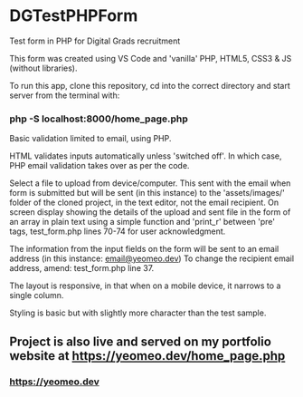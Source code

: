 # DGTestPHPForm

Test form in PHP for Digital Grads recruitment

This form was created using VS Code and 'vanilla' PHP, HTML5, CSS3 & JS (without libraries).

To run this app, clone this repository, cd into the correct directory and start server from the terminal with: 
### php -S localhost:8000/home_page.php

Basic validation limited to email, using PHP. 

HTML validates inputs automatically unless 'switched off'. In which case, PHP email validation takes over as per the code.

Select a file to upload from device/computer. This sent with the email when form is submitted but will be sent (in this instance) 
to the 'assets/images/' folder of the cloned project, in the text editor, not the email recipient. On screen display showing the 
details of the upload and sent file in the form of an array in plain text using a simple function and 'print_r' between 'pre' tags, 
test_form.php lines 70-74 for user acknowledgment.

The information from the input fields on the form will be sent to an email address (in this instance: email@yeomeo.dev)
To change the recipient email address, amend: test_form.php line 37.

The layout is responsive, in that when on a mobile device, it narrows to a single column.

Styling is basic but with slightly more character than the test sample.

## Project is also live and served on my portfolio website at https://yeomeo.dev/home_page.php 




### https://yeomeo.dev 




